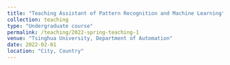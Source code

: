 ```yaml
---
title: "Teaching Assistant of Pattern Recognition and Machine Learning"
collection: teaching
type: "Undergraduate course"
permalink: /teaching/2022-spring-teaching-1
venue: "Tsinghua University, Department of Automation"
date: 2022-02-01
location: "City, Country"
---
```


